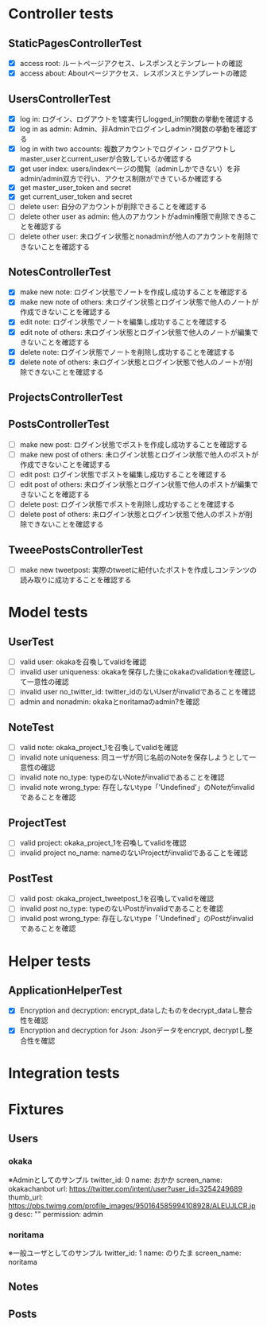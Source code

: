 # Controller tests
## StaticPagesControllerTest
- [x] access root: ルートページアクセス、レスポンスとテンプレートの確認
- [x] access about: Aboutページアクセス、レスポンスとテンプレートの確認

## UsersControllerTest
- [x] log in: ログイン、ログアウトを1度実行しlogged_in?関数の挙動を確認する
- [x] log in as admin: Admin、非Adminでログインしadmin?関数の挙動を確認する
- [x] log in with two accounts: 複数アカウントでログイン・ログアウトしmaster_userとcurrent_userが合致しているか確認する
- [x] get user index: users/indexページの閲覧（adminしかできない）を非admin/admin双方で行い、アクセス制限ができているか確認する
- [x] get master_user_token and secret
- [x] get current_user_token and secret
- [ ] delete user: 自分のアカウントが削除できることを確認する
- [ ] delete other user as admin: 他人のアカウントがadmin権限で削除できることを確認する
- [ ] delete other user: 未ログイン状態とnonadminが他人のアカウントを削除できないことを確認する

## NotesControllerTest
- [x] make new note: ログイン状態でノートを作成し成功することを確認する
- [x] make new note of others: 未ログイン状態とログイン状態で他人のノートが作成できないことを確認する
- [x] edit note: ログイン状態でノートを編集し成功することを確認する
- [x] edit note of others: 未ログイン状態とログイン状態で他人のノートが編集できないことを確認する
- [x] delete note: ログイン状態でノートを削除し成功することを確認する
- [x] delete note of others: 未ログイン状態とログイン状態で他人のノートが削除できないことを確認する

## ProjectsControllerTest

## PostsControllerTest
- [ ] make new post: ログイン状態でポストを作成し成功することを確認する
- [ ] make new post of others: 未ログイン状態とログイン状態で他人のポストが作成できないことを確認する
- [ ] edit post: ログイン状態でポストを編集し成功することを確認する
- [ ] edit post of others: 未ログイン状態とログイン状態で他人のポストが編集できないことを確認する
- [ ] delete post: ログイン状態でポストを削除し成功することを確認する
- [ ] delete post of others: 未ログイン状態とログイン状態で他人のポストが削除できないことを確認する

## TweeePostsControllerTest
- [ ] make new tweetpost: 実際のtweetに紐付いたポストを作成しコンテンツの読み取りに成功することを確認する

# Model tests
## UserTest
- [ ] valid user: okakaを召喚してvalidを確認
- [ ] invalid user uniqueness: okakaを保存した後にokakaのvalidationを確認して一意性の確認
- [ ] invalid user no_twitter_id: twitter_idのないUserがinvalidであることを確認
- [ ] admin and nonadmin: okakaとnoritamaのadmin?を確認

## NoteTest
- [ ] valid note: okaka_project_1を召喚してvalidを確認
- [ ] invalid note uniqueness: 同ユーザが同じ名前のNoteを保存しようとして一意性の確認
- [ ] invalid note no_type: typeのないNoteがinvalidであることを確認
- [ ] invalid note wrong_type: 存在しないtype「'Undefined'」のNoteがinvalidであることを確認

## ProjectTest
- [ ] valid project: okaka_project_1を召喚してvalidを確認
- [ ] invalid project no_name: nameのないProjectがinvalidであることを確認

## PostTest
- [ ] valid post: okaka_project_tweetpost_1を召喚してvalidを確認
- [ ] invalid post no_type: typeのないPostがinvalidであることを確認
- [ ] invalid post wrong_type: 存在しないtype「'Undefined'」のPostがinvalidであることを確認

# Helper tests
## ApplicationHelperTest
- [x] Encryption and decryption: encrypt_dataしたものをdecrypt_dataし整合性を確認
- [x] Encryption and decryption for Json: Jsonデータをencrypt, decryptし整合性を確認

# Integration tests

# Fixtures
## Users
### okaka
※Adminとしてのサンプル
twitter_id: 0
name: おかか
screen_name: okakachanbot
url: https://twitter.com/intent/user?user_id=3254249689
thumb_url: https://pbs.twimg.com/profile_images/950164585994108928/ALEUJLCR.jpg
desc: ""
permission: admin
### noritama
※一般ユーザとしてのサンプル
twitter_id: 1
name: のりたま
screen_name: noritama
## Notes
## Posts
